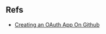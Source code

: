 ## Refs
- [Creating an OAuth App On Github](https://developer.github.com/apps/building-oauth-apps/creating-an-oauth-app/)
